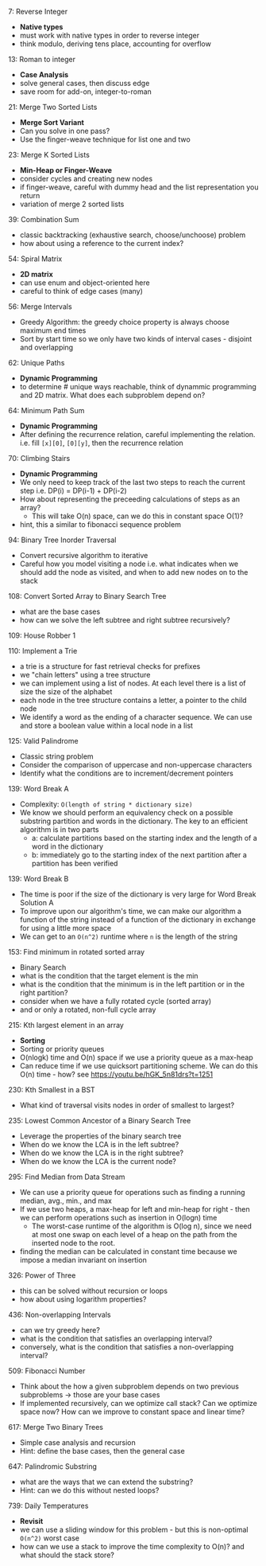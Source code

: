 7: Reverse Integer

- **Native types**
- must work with native types in order to reverse integer
- think modulo, deriving tens place, accounting for overflow

13: Roman to integer

- **Case Analysis**
- solve general cases, then discuss edge
- save room for add-on, integer-to-roman

21: Merge Two Sorted Lists

- **Merge Sort Variant**
- Can you solve in one pass?
- Use the finger-weave technique for list one and two

23: Merge K Sorted Lists

- **Min-Heap or Finger-Weave**
- consider cycles and creating new nodes
- if finger-weave, careful with dummy head and the list representation you return
- variation of merge 2 sorted lists

39: Combination Sum

- classic backtracking (exhaustive search, choose/unchoose) problem
- how about using a reference to the current index?

54: Spiral Matrix

- **2D matrix**
- can use enum and object-oriented here
- careful to think of edge cases (many)

56: Merge Intervals

- Greedy Algorithm: the greedy choice property is always choose maximum end times
- Sort by start time so we only have two kinds of interval cases - disjoint and overlapping

62: Unique Paths

- **Dynamic Programming**
- to determine # unique ways reachable, think of dynammic programming and 2D matrix. What does each subproblem depend on?

64: Minimum Path Sum

- **Dynamic Programming**
- After defining the recurrence relation, careful implementing the relation. i.e. fill `[x][0]`, `[0][y]`, then the recurrence relation

70: Climbing Stairs

- **Dynamic Programming**
- We only need to keep track of the last two steps to reach the current step i.e. DP(i) = DP(i-1) + DP(i-2)
- How about representing the preceeding calculations of steps as an array?
  - This will take O(n) space, can we do this in constant space O(1)?
- hint, this a similar to fibonacci sequence problem

94: Binary Tree Inorder Traversal

- Convert recursive algorithm to iterative
- Careful how you model visiting a node i.e. what indicates when we should add the node as visited, and when to add new nodes on to the stack

108: Convert Sorted Array to Binary Search Tree

- what are the base cases
- how can we solve the left subtree and right subtree recursively?

109: House Robber 1

110: Implement a Trie

- a trie is a structure for fast retrieval checks for prefixes
- we "chain letters" using a tree structure
- we can implement using a list of nodes. At each level there is a list of size the size of the alphabet
- each node in the tree structure contains a letter, a pointer to the child node
- We identify a word as the ending of a character sequence. We can use and store a boolean value within a local node in a list

125: Valid Palindrome

- Classic string problem
- Consider the comparison of uppercase and non-uppercase characters
- Identify what the conditions are to increment/decrement pointers

139: Word Break A

- Complexity: `O(length of string * dictionary size)`
- We know we should perform an equivalency check on a possible substring partition and words in the dictionary. The key to an efficient algorithm is in two parts
  - a: calculate partitions based on the starting index and the length of a word in the dictionary
  - b: immediately go to the starting index of the next partition after a partition has been verified

139: Word Break B

- The time is poor if the size of the dictionary is very large for Word Break Solution A
- To improve upon our algorithm's time, we can make our algorithm a function of the string instead of a function of the dictionary in exchange for using a little more space
- We can get to an `O(n^2)` runtime where `n` is the length of the string

153: Find minimum in rotated sorted array

- Binary Search
- what is the condition that the target element is the min
- what is the condition that the minimum is in the left partition or in the right partition?
- consider when we have a fully rotated cycle (sorted array)
- and or only a rotated, non-full cycle array

215: Kth largest element in an array

- **Sorting**
- Sorting or priority queues
- O(nlogk) time and O(n) space if we use a priority queue as a max-heap
- Can reduce time if we use quicksort partitioning scheme. We can do this O(n) time - how? see https://youtu.be/hGK_5n81drs?t=1251

230: Kth Smallest in a BST

- What kind of traversal visits nodes in order of smallest to largest?

235: Lowest Common Ancestor of a Binary Search Tree

- Leverage the properties of the binary search tree
- When do we know the LCA is in the left subtree?
- When do we know the LCA is in the right subtree?
- When do we know the LCA is the current node?

295: Find Median from Data Stream

- We can use a priority queue for operations such as finding a running median, avg., min., and max
- If we use two heaps, a max-heap for left and min-heap for right - then we can perform operations such as insertion in O(logn) time
  - The worst-case runtime of the algorithm is O(log n), since we need at most one swap on each level of a heap on the path from the inserted node to the root.
- finding the median can be calculated in constant time because we impose a median invariant on insertion

326: Power of Three

- this can be solved without recursion or loops
- how about using logarithm properties?

436: Non-overlapping Intervals

- can we try greedy here?
- what is the condition that satisfies an overlapping interval?
- conversely, what is the condition that satisfies a non-overlapping interval?

509: Fibonacci Number

- Think about the how a given subproblem depends on two previous subproblems -> those are your base cases
- If implemented recursively, can we optimize call stack? Can we optimize space now? How can we improve to constant space and linear time?

617: Merge Two Binary Trees

- Simple case analysis and recursion
- Hint: define the base cases, then the general case

647: Palindromic Substring

- what are the ways that we can extend the substring?
- Hint: can we do this without nested loops?

739: Daily Temperatures

- **Revisit**
- we can use a sliding window for this problem - but this is non-optimal `O(n^2)` worst case
- how can we use a stack to improve the time complexity to O(n)? and what should the stack store?
